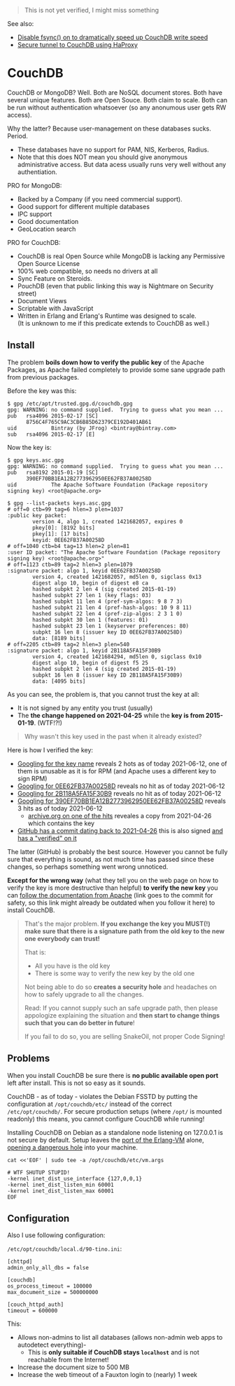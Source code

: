 > This is not yet verified, I might miss something

See also:

- [Disable fsync() on to dramatically speed up CouchDB write speed](stap.md)
- [Secure tunnel to CouchDB using HaProxy](haproxy.md)

# CouchDB

CouchDB or MongoDB?  Well.  Both are NoSQL document stores.
Both have several unique features.  Both are Open Souce.
Both claim to scale.  Both can be run without authentication whatsoever (so any anonumous user gets RW access).

Why the latter?  Because user-management on these databases sucks.  Period.

- These databases have no support for PAM, NIS, Kerberos, Radius.
- Note that this does NOT mean you should give anonymous administrative access.  But data acess usually runs very well without any authentiation.

PRO for MongoDB:

- Backed by a Company (if you need commercial support).
- Good support for different multiple databases
- IPC support
- Good documentation
- GeoLocation search

PRO for CouchDB:

- CouchDB is real Open Source while MongoDB is lacking any Permissive Open Source License
- 100% web compatible, so needs no drivers at all
- Sync Feature on Steroids.
- PouchDB (even that public linking this way is Nightmare on Security street)
- Document Views
- Scriptable with JavaScript
- Written in Erlang and Erlang's Runtime was designed to scale.  
  (It is unknown to me if this predicate extends to CouchDB as well.)

## Install

The problem **boils down how to verify the public key** of the Apache Packages, as Apache failed completely to provide some sane upgrade path from previous packages.

Before the key was this:

```
$ gpg /etc/apt/trusted.gpg.d/couchdb.gpg
gpg: WARNING: no command supplied.  Trying to guess what you mean ...
pub   rsa4096 2015-02-17 [SC]
      8756C4F765C9AC3CB6B85D62379CE192D401AB61
uid           Bintray (by JFrog) <bintray@bintray.com>
sub   rsa4096 2015-02-17 [E]
```

Now the key is:

```
$ gpg keys.asc.gpg 
gpg: WARNING: no command supplied.  Trying to guess what you mean ...
pub   rsa8192 2015-01-19 [SC]
      390EF70BB1EA12B2773962950EE62FB37A00258D
uid           The Apache Software Foundation (Package repository signing key) <root@apache.org>

$ gpg --list-packets keys.asc.gpg
# off=0 ctb=99 tag=6 hlen=3 plen=1037
:public key packet:
        version 4, algo 1, created 1421682057, expires 0
        pkey[0]: [8192 bits]
        pkey[1]: [17 bits]
        keyid: 0EE62FB37A00258D
# off=1040 ctb=b4 tag=13 hlen=2 plen=81
:user ID packet: "The Apache Software Foundation (Package repository signing key) <root@apache.org>"
# off=1123 ctb=89 tag=2 hlen=3 plen=1079
:signature packet: algo 1, keyid 0EE62FB37A00258D
        version 4, created 1421682057, md5len 0, sigclass 0x13
        digest algo 10, begin of digest e8 ca
        hashed subpkt 2 len 4 (sig created 2015-01-19)
        hashed subpkt 27 len 1 (key flags: 03)
        hashed subpkt 11 len 4 (pref-sym-algos: 9 8 7 3)
        hashed subpkt 21 len 4 (pref-hash-algos: 10 9 8 11)
        hashed subpkt 22 len 4 (pref-zip-algos: 2 3 1 0)
        hashed subpkt 30 len 1 (features: 01)
        hashed subpkt 23 len 1 (keyserver preferences: 80)
        subpkt 16 len 8 (issuer key ID 0EE62FB37A00258D)
        data: [8189 bits]
# off=2205 ctb=89 tag=2 hlen=3 plen=540
:signature packet: algo 1, keyid 2B118A5FA15F30B9
        version 4, created 1421684294, md5len 0, sigclass 0x10
        digest algo 10, begin of digest f5 25
        hashed subpkt 2 len 4 (sig created 2015-01-19)
        subpkt 16 len 8 (issuer key ID 2B118A5FA15F30B9)
        data: [4095 bits]
```

As you can see, the problem is, that you cannot trust the key at all:

- It is not signed by any entity you trust (usually)
- The **the change happened on 2021-04-25** while the **key is from 2015-01-19**.  (WTF!?!)

> Why wasn't this key used in the past when it already existed?

Here is how I verified the key:

- [Googling for the key name](https://startpage.com/sp/search?q=%22The%20Apache%20Software%20Foundation%20%28Package%20repository%20signing%20key%29%20%3Croot@apache.org%3E%22) reveals 2 hots as of today 2021-06-12, one of them is unusable as it is for RPM (and Apache uses a different key to sign RPM)
- [Googling for 0EE62FB37A00258D](https://startpage.com/sp/search?q=0EE62FB37A00258D) reveals no hit as of today 2021-06-12
- [Googling for 2B118A5FA15F30B9](https://startpage.com/sp/search?q=2B118A5FA15F30B9) reveals no hit as of today 2021-06-12
- [Googling for 390EF70BB1EA12B2773962950EE62FB37A00258D](https://startpage.com/sp/search?q=390EF70BB1EA12B2773962950EE62FB37A00258D) reveals 3 hits as of today 2021-06-12
  - [archive.org on one of the hits](https://web.archive.org/web/20210426040237/https://docs.couchdb.org/en/stable/install/unix.html) reveales a copy from 2021-04-26 which contains the key
- [GitHub has a commit dating back to 2021-04-26](https://github.com/apache/couchdb-documentation/blob/3e7273dca604a225d8c74ee21514327f56425405/src/install/unix.rst#enabling-the-apache-couchdb-package-repository) this is also signed [and has a "verified" on it](https://github.com/apache/couchdb-documentation/commit/3e7273dca604a225d8c74ee21514327f56425405)

The latter (GitHub) is probably the best source.  However you cannot be fully sure that everything is sound, as not much time has passed since these changes, so perhaps something went wrong unnoticed.

**Except for the wrong way** (what they tell you on the web page on how to verify the key is more destructive than helpful) **to verify the new key** you can [follow the documentation from Apache](https://github.com/apache/couchdb-documentation/blob/3e7273dca604a225d8c74ee21514327f56425405/src/install/unix.rst#enabling-the-apache-couchdb-package-repository) (link goes to the commit for safety, so this link might already be outdated when you follow it here) to install CouchDB.

> That's the major problem.  **If you exchange the key you MUST(!) make sure that there is a signature path from the old key to the new one everybody can trust!**
>
> That is:
> - All you have is the old key
> - There is some way to verify the new key by the old one
>
> Not being able to do so **creates a security hole** and headaches on how to safely upgrade to all the changes.
>
> Read:  If you cannot supply such an safe upgrade path, then please appologize explaining the situation
> and **then start to change things such that you can do better in future**!
>
> If you fail to do so, you are selling SnakeOil, not proper Code Signing!


## Problems

When you install CouchDB be sure there is **no public available open port** left after install.
This is not so easy as it sounds.

CouchDB - as of today - violates the Debian FSSTD by putting the configuration at `/opt/couchdb/etc/`
instead of the correct `/etc/opt/couchdb/`.  For secure production setups
(where `/opt/` is mounted readonly) this means, you cannot configure CouchDB while running!

Installing CouchDB on Debian as a standalone node listening on 127.0.0.1 is not secure by default.
Setup leaves the [port of the Erlang-VM](https://github.com/apache/couchdb/issues/2306) alone,
[opening a dangerous hole](https://erlang.org/doc/reference_manual/distributed.html) into your machine.

```
cat <<'EOF' | sudo tee -a /opt/couchdb/etc/vm.args

# WTF SHUTUP STUPID!
-kernel inet_dist_use_interface {127,0,0,1}
-kernel inet_dist_listen_min 60001
-kernel inet_dist_listen_max 60001
EOF
```


## Configuration

Also I use following configuration:

`/etc/opt/couchdb/local.d/90-tino.ini`:
```
[chttpd]
admin_only_all_dbs = false

[couchdb]
os_process_timeout = 100000
max_document_size = 500000000

[couch_httpd_auth]
timeout = 600000
```

This:

- Allows non-admins to list all databases (allows non-admin web apps to autodetect everything)- 
  - This is **only suitable if CouchDB stays `localhost`** and is not reachable from the Internet!
- Increase the document size to 500 MB
- Increase the web timeout of a Fauxton login to (nearly) 1 week
















































